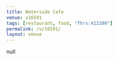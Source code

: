 ```yaml
---
title: Waterside Cafe
venue: v16591
tags: [restaurant, food, "fhrs:412209"]
permalink: /v/16591/
layout: venue
---
```

null